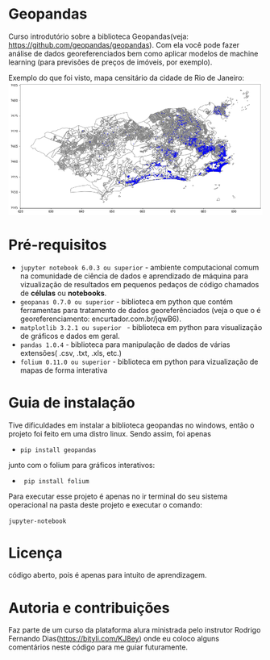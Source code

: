 # Geopandas
Curso introdutório sobre a biblioteca Geopandas(veja: https://github.com/geopandas/geopandas). Com ela você pode fazer 
análise de dados georeferenciados bem como aplicar modelos de machine learning (para previsões de preços de imóveis, por exemplo).

Exemplo do que foi visto, mapa censitário da cidade de Rio de Janeiro:
![Mapa censitário da cidade de Rio Janeiro](06.Vizualizacoes/download.png)


# Pré-requisitos
* ```jupyter notebook 6.0.3 ou superior``` - ambiente computacional comum na comunidade de ciência de dados e aprendizado de máquina para vizualização de resultados
em pequenos pedaços de código chamados de **células** ou **notebooks**.
* ```geopanas 0.7.0 ou superior``` - biblioteca em python que contém ferramentas para tratamento 
de dados georeferênciados (veja o que o é georeferenciamento: encurtador.com.br/jqwB6).
* ```matplotlib 3.2.1 ou superior ``` - biblioteca em python para visualização de gráficos e dados em geral.
* ```pandas 1.0.4``` - biblioteca para manipulação de dados de várias extensões( .csv, .txt, .xls, etc.)
* ```folium 0.11.0 ou superior``` - biblioteca em python para vizualização de mapas de forma interativa

# Guia de instalação

Tive dificuldades em instalar a biblioteca geopandas no windows, então o projeto foi feito em uma distro linux. Sendo assim, foi apenas

* ```pip install geopandas```


junto com o folium para gráficos interativos:


* ``` pip install folium```

Para executar esse projeto é apenas no ir terminal do seu sistema operacional na pasta deste projeto e executar o comando:

```jupyter-notebook```

# Licença

código aberto, pois é apenas para intuito de aprendizagem.

# Autoria e contribuições

Faz parte de um curso da plataforma alura ministrada pelo instrutor Rodrigo Fernando Dias(https://bityli.com/KJ8ey) onde eu 
coloco alguns comentários neste código para me guiar futuramente.
